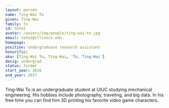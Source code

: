 ```yaml
---
layout: person
name: Ting-Wai To
given: Ting-Wai
family: To
id: teto2
avatar: /assets/img/people/ting-wai-to.jpg
email: teto2@illinois.edu
homepage: 
position: undergraduate research assistant
honorific: 
aka: [Ting-Wai To, Ting-Wai, 'To, Ting-Wai']
desig: undergrad
status: former
start_year: 2016
end_year: 2017
---
```


Ting-Wai To is an undergraduate student at UIUC studying mechanical
engineering. His hobbies include photography, traveling, and big data.
In his free time you can find him 3D printing his favorite video game
characters.

